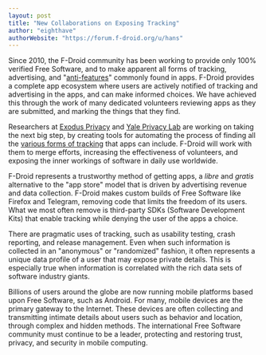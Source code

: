 ```yaml
---
layout: post
title: "New Collaborations on Exposing Tracking"
author: "eighthave"
authorWebsite: "https://forum.f-droid.org/u/hans"
---
```


Since 2010, the F-Droid community has been working to provide only
100% verified Free Software, and to make apparent all forms of
tracking, advertising, and
"[anti-features](https://f-droid.org/wiki/page/AntiFeatures)" commonly
found in apps.  F-Droid provides a complete app ecosystem where users
are actively notified of tracking and advertising in the apps, and can
make informed choices.  We have achieved this through the work of many
dedicated volunteers reviewing apps as they are submitted, and marking
the things that they find.

Researchers at [Exodus Privacy](https://exodus-privacy.eu.org) and
[Yale Privacy Lab](https://privacylab.yale.edu) are working on taking
the next big step, by creating tools for automating the process of
finding all the
[various forms of tracking](https://theintercept.com/2017/11/24/staggering-variety-of-clandestine-trackers-found-in-popular-android-apps)
that apps can include.  F-Droid will work with them to merge efforts,
increasing the effectiveness of volunteers, and exposing the inner
workings of software in daily use worldwide.

F-Droid represents a trustworthy method of getting apps, a _libre_ and
_gratis_ alternative to the "app store" model that is driven by
advertising revenue and data collection.  F-Droid makes custom builds
of Free Software like Firefox and Telegram, removing code that limits
the freedom of its users.  What we most often remove is third-party
SDKs (Software Development Kits) that enable tracking while denying
the user of the apps a choice.

There are pragmatic uses of tracking, such as usability testing, crash
reporting, and release management.  Even when such information is
collected in an "anonymous" or "randomized" fashion, it often
represents a unique data profile of a user that may expose private
details.  This is especially true when information is correlated with
the rich data sets of software industry giants.

Billions of users around the globe are now running mobile platforms
based upon Free Software, such as Android.  For many, mobile devices
are the primary gateway to the Internet.  These devices are often
collecting and transmitting intimate details about users such as
behavior and location, through complex and hidden methods.  The
international Free Software community must continue to be a leader,
protecting and restoring trust, privacy, and security in mobile
computing.
